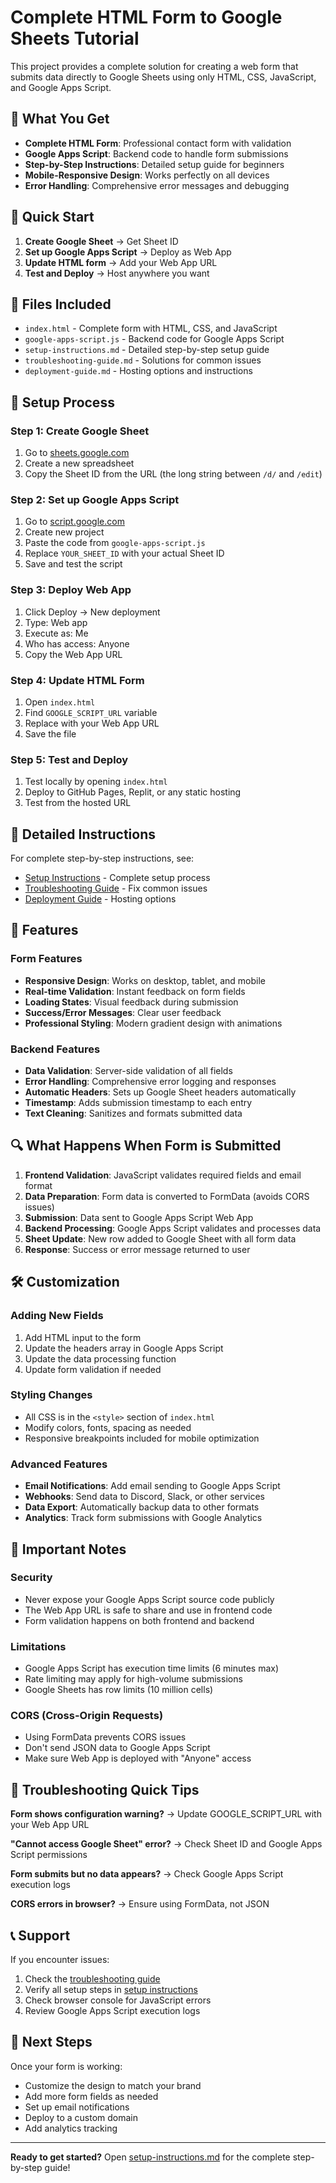 # Complete HTML Form to Google Sheets Tutorial

This project provides a complete solution for creating a web form that submits data directly to Google Sheets using only HTML, CSS, JavaScript, and Google Apps Script.

## 🎯 What You Get

- **Complete HTML Form**: Professional contact form with validation
- **Google Apps Script**: Backend code to handle form submissions
- **Step-by-Step Instructions**: Detailed setup guide for beginners
- **Mobile-Responsive Design**: Works perfectly on all devices
- **Error Handling**: Comprehensive error messages and debugging

## 🚀 Quick Start

1. **Create Google Sheet** → Get Sheet ID
2. **Set up Google Apps Script** → Deploy as Web App
3. **Update HTML form** → Add your Web App URL
4. **Test and Deploy** → Host anywhere you want

## 📁 Files Included

- `index.html` - Complete form with HTML, CSS, and JavaScript
- `google-apps-script.js` - Backend code for Google Apps Script
- `setup-instructions.md` - Detailed step-by-step setup guide
- `troubleshooting-guide.md` - Solutions for common issues
- `deployment-guide.md` - Hosting options and instructions

## 🔧 Setup Process

### Step 1: Create Google Sheet
1. Go to [sheets.google.com](https://sheets.google.com)
2. Create a new spreadsheet
3. Copy the Sheet ID from the URL (the long string between `/d/` and `/edit`)

### Step 2: Set up Google Apps Script
1. Go to [script.google.com](https://script.google.com)
2. Create new project
3. Paste the code from `google-apps-script.js`
4. Replace `YOUR_SHEET_ID` with your actual Sheet ID
5. Save and test the script

### Step 3: Deploy Web App
1. Click Deploy → New deployment
2. Type: Web app
3. Execute as: Me
4. Who has access: Anyone
5. Copy the Web App URL

### Step 4: Update HTML Form
1. Open `index.html`
2. Find `GOOGLE_SCRIPT_URL` variable
3. Replace with your Web App URL
4. Save the file

### Step 5: Test and Deploy
1. Test locally by opening `index.html`
2. Deploy to GitHub Pages, Replit, or any static hosting
3. Test from the hosted URL

## 📖 Detailed Instructions

For complete step-by-step instructions, see:
- [Setup Instructions](setup-instructions.md) - Complete setup process
- [Troubleshooting Guide](troubleshooting-guide.md) - Fix common issues
- [Deployment Guide](deployment-guide.md) - Hosting options

## 🎨 Features

### Form Features
- **Responsive Design**: Works on desktop, tablet, and mobile
- **Real-time Validation**: Instant feedback on form fields
- **Loading States**: Visual feedback during submission
- **Success/Error Messages**: Clear user feedback
- **Professional Styling**: Modern gradient design with animations

### Backend Features
- **Data Validation**: Server-side validation of all fields
- **Error Handling**: Comprehensive error logging and responses
- **Automatic Headers**: Sets up Google Sheet headers automatically
- **Timestamp**: Adds submission timestamp to each entry
- **Text Cleaning**: Sanitizes and formats submitted data

## 🔍 What Happens When Form is Submitted

1. **Frontend Validation**: JavaScript validates required fields and email format
2. **Data Preparation**: Form data is converted to FormData (avoids CORS issues)
3. **Submission**: Data sent to Google Apps Script Web App
4. **Backend Processing**: Google Apps Script validates and processes data
5. **Sheet Update**: New row added to Google Sheet with all form data
6. **Response**: Success or error message returned to user

## 🛠️ Customization

### Adding New Fields
1. Add HTML input to the form
2. Update the headers array in Google Apps Script
3. Update the data processing function
4. Update form validation if needed

### Styling Changes
- All CSS is in the `<style>` section of `index.html`
- Modify colors, fonts, spacing as needed
- Responsive breakpoints included for mobile optimization

### Advanced Features
- **Email Notifications**: Add email sending to Google Apps Script
- **Webhooks**: Send data to Discord, Slack, or other services
- **Data Export**: Automatically backup data to other formats
- **Analytics**: Track form submissions with Google Analytics

## 🚨 Important Notes

### Security
- Never expose your Google Apps Script source code publicly
- The Web App URL is safe to share and use in frontend code
- Form validation happens on both frontend and backend

### Limitations
- Google Apps Script has execution time limits (6 minutes max)
- Rate limiting may apply for high-volume submissions
- Google Sheets has row limits (10 million cells)

### CORS (Cross-Origin Requests)
- Using FormData prevents CORS issues
- Don't send JSON data to Google Apps Script
- Make sure Web App is deployed with "Anyone" access

## 🎯 Troubleshooting Quick Tips

**Form shows configuration warning?**
→ Update GOOGLE_SCRIPT_URL with your Web App URL

**"Cannot access Google Sheet" error?**
→ Check Sheet ID and Google Apps Script permissions

**Form submits but no data appears?**
→ Check Google Apps Script execution logs

**CORS errors in browser?**
→ Ensure using FormData, not JSON

## 📞 Support

If you encounter issues:
1. Check the [troubleshooting guide](troubleshooting-guide.md)
2. Verify all setup steps in [setup instructions](setup-instructions.md)
3. Check browser console for JavaScript errors
4. Review Google Apps Script execution logs

## 🌟 Next Steps

Once your form is working:
- Customize the design to match your brand
- Add more form fields as needed
- Set up email notifications
- Deploy to a custom domain
- Add analytics tracking

---

**Ready to get started?** Open [setup-instructions.md](setup-instructions.md) for the complete step-by-step guide!